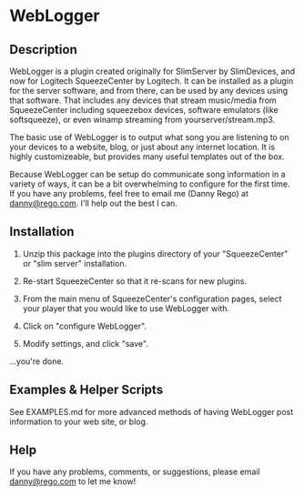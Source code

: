 # WebLogger

## Description

WebLogger is a plugin created originally for SlimServer by SlimDevices, and now
for Logitech SqueezeCenter by Logitech.  It can be installed as a plugin for
the server software, and from there, can be used by any devices using that
software.  That includes any devices that stream music/media from SqueezeCenter
including squeezebox devices, software emulators (like softsqueeze), or even
winamp streaming from yourserver/stream.mp3.

The basic use of WebLogger is to output what song you are listening to on your
devices to a website, blog, or just about any internet location.  It is highly
customizeable, but provides many useful templates out of the box.

Because WebLogger can be setup do communicate song information in a variety of
ways, it can be a bit overwhelming to configure for the first time.  If you
have any problems, feel free to email me (Danny Rego) at <danny@rego.com>.  I'll
help out the best I can.


## Installation

1.  Unzip this package into the plugins directory of your "SqueezeCenter" or "slim server" installation.

2.  Re-start SqueezeCenter so that it re-scans for new plugins.

3.  From the main menu of SqueezeCenter's configuration pages, select your player that you would like to use WebLogger with.

4.  Click on "configure WebLogger".

5.  Modify settings, and click "save".

...you're done.

## Examples & Helper Scripts

See EXAMPLES.md for more advanced methods of having WebLogger post information to your web site, or blog.

## Help

If you have any problems, comments, or suggestions, please email <danny@rego.com> to let me know!
